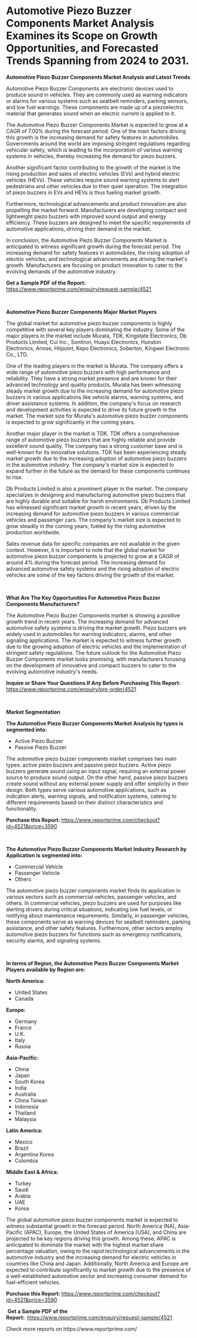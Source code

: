 <p><h1>Automotive Piezo Buzzer Components Market Analysis Examines its Scope on Growth Opportunities, and Forecasted Trends Spanning from 2024 to 2031.</h1></p><p><strong>Automotive Piezo Buzzer Components Market Analysis and Latest Trends</strong></p>
<p><p>Automotive Piezo Buzzer Components are electronic devices used to produce sound in vehicles. They are commonly used as warning indicators or alarms for various systems such as seatbelt reminders, parking sensors, and low fuel warnings. These components are made up of a piezoelectric material that generates sound when an electric current is applied to it.</p><p>The Automotive Piezo Buzzer Components Market is expected to grow at a CAGR of 7.00% during the forecast period. One of the main factors driving this growth is the increasing demand for safety features in automobiles. Governments around the world are imposing stringent regulations regarding vehicular safety, which is leading to the incorporation of various warning systems in vehicles, thereby increasing the demand for piezo buzzers.</p><p>Another significant factor contributing to the growth of the market is the rising production and sales of electric vehicles (EVs) and hybrid electric vehicles (HEVs). These vehicles require sound warning systems to alert pedestrians and other vehicles due to their quiet operation. The integration of piezo buzzers in EVs and HEVs is thus fueling market growth.</p><p>Furthermore, technological advancements and product innovation are also propelling the market forward. Manufacturers are developing compact and lightweight piezo buzzers with improved sound output and energy efficiency. These buzzers are designed to meet the specific requirements of automotive applications, driving their demand in the market.</p><p>In conclusion, the Automotive Piezo Buzzer Components Market is anticipated to witness significant growth during the forecast period. The increasing demand for safety features in automobiles, the rising adoption of electric vehicles, and technological advancements are driving the market's growth. Manufacturers are focusing on product innovation to cater to the evolving demands of the automotive industry.</p></p>
<p><strong>Get a Sample PDF of the Report:&nbsp;</strong> <a href="https://www.reportprime.com/enquiry/request-sample/4521">https://www.reportprime.com/enquiry/request-sample/4521</a></p>
<p>&nbsp;</p>
<p><strong>Automotive Piezo Buzzer Components Major Market Players</strong></p>
<p><p>The global market for automotive piezo buzzer components is highly competitive with several key players dominating the industry. Some of the major players in the market include Murata, TDK, Kingstate Electronics, Db Products Limited, Cui Inc., Sonitron, Huayu Electronics, Hunston Electronics, Ariose, Hitpoint, Kepo Electronics, Soberton, Kingwei Electronic Co., LTD.</p><p>One of the leading players in the market is Murata. The company offers a wide range of automotive piezo buzzers with high performance and reliability. They have a strong market presence and are known for their advanced technology and quality products. Murata has been witnessing steady market growth due to the increasing demand for automotive piezo buzzers in various applications like vehicle alarms, warning systems, and driver assistance systems. In addition, the company's focus on research and development activities is expected to drive its future growth in the market. The market size for Murata's automotive piezo buzzer components is expected to grow significantly in the coming years.</p><p>Another major player in the market is TDK. TDK offers a comprehensive range of automotive piezo buzzers that are highly reliable and provide excellent sound quality. The company has a strong customer base and is well-known for its innovative solutions. TDK has been experiencing steady market growth due to the increasing adoption of automotive piezo buzzers in the automotive industry. The company's market size is expected to expand further in the future as the demand for these components continues to rise.</p><p>Db Products Limited is also a prominent player in the market. The company specializes in designing and manufacturing automotive piezo buzzers that are highly durable and suitable for harsh environments. Db Products Limited has witnessed significant market growth in recent years, driven by the increasing demand for automotive piezo buzzers in various commercial vehicles and passenger cars. The company's market size is expected to grow steadily in the coming years, fueled by the rising automotive production worldwide.</p><p>Sales revenue data for specific companies are not available in the given context. However, it is important to note that the global market for automotive piezo buzzer components is projected to grow at a CAGR of around 4% during the forecast period. The increasing demand for advanced automotive safety systems and the rising adoption of electric vehicles are some of the key factors driving the growth of the market.</p></p>
<p>&nbsp;</p>
<p><strong>What Are The Key Opportunities For Automotive Piezo Buzzer Components Manufacturers?</strong></p>
<p><p>The Automotive Piezo Buzzer Components market is showing a positive growth trend in recent years. The increasing demand for advanced automotive safety systems is driving the market growth. Piezo buzzers are widely used in automobiles for warning indicators, alarms, and other signaling applications. The market is expected to witness further growth due to the growing adoption of electric vehicles and the implementation of stringent safety regulations. The future outlook for the Automotive Piezo Buzzer Components market looks promising, with manufacturers focusing on the development of innovative and compact buzzers to cater to the evolving automotive industry's needs.</p></p>
<p><strong>Inquire or Share Your Questions If Any Before Purchasing This Report:</strong> <a href="https://www.reportprime.com/enquiry/pre-order/4521">https://www.reportprime.com/enquiry/pre-order/4521</a></p>
<p>&nbsp;</p>
<p><strong>Market Segmentation</strong></p>
<p><strong>The Automotive Piezo Buzzer Components Market Analysis by types is segmented into:</strong></p>
<p><ul><li>Active Piezo Buzzer</li><li>Passive Piezo Buzzer</li></ul></p>
<p><p>The automotive piezo buzzer components market comprises two main types: active piezo buzzers and passive piezo buzzers. Active piezo buzzers generate sound using an input signal, requiring an external power source to produce sound output. On the other hand, passive piezo buzzers create sound without any external power supply and offer simplicity in their design. Both types serve various automotive applications, such as indication alerts, warning signals, and notification systems, catering to different requirements based on their distinct characteristics and functionality.</p></p>
<p><strong>Purchase this Report:&nbsp;</strong><a href="https://www.reportprime.com/checkout?id=4521&price=3590">https://www.reportprime.com/checkout?id=4521&price=3590</a></p>
<p>&nbsp;</p>
<p><strong>The Automotive Piezo Buzzer Components Market Industry Research by Application is segmented into:</strong></p>
<p><ul><li>Commercial Vehicle</li><li>Passenger Vehicle</li><li>Others</li></ul></p>
<p><p>The automotive piezo buzzer components market finds its application in various sectors such as commercial vehicles, passenger vehicles, and others. In commercial vehicles, piezo buzzers are used for purposes like alerting drivers during critical situations, indicating low fuel levels, or notifying about maintenance requirements. Similarly, in passenger vehicles, these components serve as warning devices for seatbelt reminders, parking assistance, and other safety features. Furthermore, other sectors employ automotive piezo buzzers for functions such as emergency notifications, security alarms, and signaling systems.</p></p>
<p>&nbsp;</p>
<p><strong>In terms of Region, the Automotive Piezo Buzzer Components Market Players available by Region are:</strong></p>
<p>
    <p> <strong> North America: </strong>
        <ul>
            <li>United States</li>
            <li>Canada</li>
        </ul>
        </p> 
    <p> <strong> Europe: </strong>
        <ul>
            <li>Germany</li>
            <li>France</li>
            <li>U.K.</li>
            <li>Italy</li>
            <li>Russia</li>
        </ul>
        </p> 
    <p> <strong> Asia-Pacific: </strong>
        <ul>
            <li>China</li>
            <li>Japan</li>
            <li>South Korea</li>
            <li>India</li>
            <li>Australia</li>
            <li>China Taiwan</li>
            <li>Indonesia</li>
            <li>Thailand</li>
            <li>Malaysia</li>
        </ul>
        </p> 
    <p> <strong> Latin America: </strong>
        <ul>
            <li>Mexico</li>
            <li>Brazil</li>
            <li>Argentina Korea</li>
            <li>Colombia</li>
        </ul>
        </p> 
    <p> <strong> Middle East & Africa: </strong>
        <ul>
            <li>Turkey</li>
            <li>Saudi</li>
            <li>Arabia</li>
            <li>UAE</li>
            <li>Korea</li>
        </ul>
    </p>
    </p>
<p><p>The global automotive piezo buzzer components market is expected to witness substantial growth in the forecast period. North America (NA), Asia-Pacific (APAC), Europe, the United States of America (USA), and China are projected to be key regions driving this growth. Among these, APAC is anticipated to dominate the market with the highest market share percentage valuation, owing to the rapid technological advancements in the automotive industry and the increasing demand for electric vehicles in countries like China and Japan. Additionally, North America and Europe are expected to contribute significantly to market growth due to the presence of a well-established automotive sector and increasing consumer demand for fuel-efficient vehicles.</p></p>
<p><strong>Purchase this Report: </strong><a href="https://www.reportprime.com/checkout?id=4521&price=3590">https://www.reportprime.com/checkout?id=4521&price=3590</a></p>
<p>&nbsp;<strong>Get a Sample PDF of the Report:&nbsp;&nbsp;</strong><a href="https://www.reportprime.com/enquiry/request-sample/4521">https://www.reportprime.com/enquiry/request-sample/4521</a></p>
<p><strong></strong></p>
<p>Check more reports on https://www.reportprime.com/</p>
